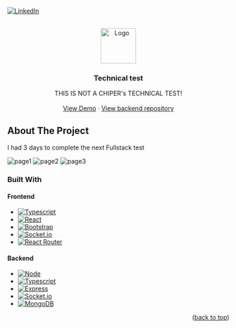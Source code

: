 <!-- Improved compatibility of back to top link: See: https://github.com/othneildrew/Best-README-Template/pull/73 -->
<a name="readme-top"></a>
<!--
*** Thanks for checking out the Best-README-Template. If you have a suggestion
*** that would make this better, please fork the repo and create a pull request
*** or simply open an issue with the tag "enhancement".
*** Don't forget to give the project a star!
*** Thanks again! Now go create something AMAZING! :D
-->



<!-- PROJECT SHIELDS -->
<!--
*** I'm using markdown "reference style" links for readability.
*** Reference links are enclosed in brackets [ ] instead of parentheses ( ).
*** See the bottom of this document for the declaration of the reference variables
*** for contributors-url, forks-url, etc. This is an optional, concise syntax you may use.
*** https://www.markdownguide.org/basic-syntax/#reference-style-links
-->

[![LinkedIn][linkedin-shield]][linkedin-url]

<!-- PROJECT LOGO -->
<br />
<div align="center">
  <a href="https://github.com/othneildrew/Best-README-Template">
    <img src="https://growth.chiper.co/static/media/chiper-logo.b02a6520d32de77f5cfaea94e3f7757b.svg" alt="Logo" width="80" height="80">
  </a>

  <h3 align="center">Technical test</h3>

  <p align="center">
    THIS IS NOT A CHIPER's TECHNICAL TEST!
    <br />
    <br />
    <a href="https://main.d1wz2eh65rj09o.amplifyapp.com/">View Demo</a>
    ·
    <a href="https://github.com/Alejandrocuartas/chiper-test/tree/ts">View backend repository</a>
  </p>
</div>

<!-- ABOUT THE PROJECT -->
## About The Project
I had 3 days to complete the next Fullstack test

![page1](https://res.cloudinary.com/dvpcbukeh/image/upload/v1663001768/github/tech1_yypcqi.png)
![page2](https://res.cloudinary.com/dvpcbukeh/image/upload/v1663001768/github/tech2_baevys.png)
![page3](https://res.cloudinary.com/dvpcbukeh/image/upload/v1663001768/github/tech3_x5hyvn.png)

### Built With

#### Frontend

* [![Typescript][typescript]][typescript-url]
* [![React][React.js]][React-url]
* [![Bootstrap][Bootstrap.com]][Bootstrap-url]
* [![Socket.io][Socket.io]][Socket.io-url]
* [![React Router][react-router]][react-router-url]

#### Backend

* [![Node][Node.js]][node-url]
* [![Typescript][typescript]][typescript-url]
* [![Express][Express.js]][express-url]
* [![Socket.io][Socket.io]][Socket.io-url]
* [![MongoDB][mongo]][mongo-url]

<p align="right">(<a href="#readme-top">back to top</a>)</p>

<!-- MARKDOWN LINKS & IMAGES -->
<!-- https://www.markdownguide.org/basic-syntax/#reference-style-links -->
[linkedin-shield]: https://img.shields.io/badge/-LinkedIn-black.svg?style=for-the-badge&logo=linkedin&colorB=blue
[linkedin-url]: https://www.linkedin.com/in/cuartas
[React.js]: https://img.shields.io/badge/React-20232A?style=for-the-badge&logo=react&logoColor=61DAFB
[React-url]: https://reactjs.org/
[Bootstrap.com]: https://img.shields.io/badge/Bootstrap-563D7C?style=for-the-badge&logo=bootstrap&logoColor=white
[Bootstrap-url]: https://getbootstrap.com
[Socket.io-url]: https://socket.io
[Socket.io]: https://img.shields.io/badge/Socket.io-ffffff?style=for-the-badge&logo=socket.io&logoColor=black
[react-router-url]: https://www.npmjs.com/package/react-router-dom
[react-router]: https://img.shields.io/badge/React_Router-ffffff?style=for-the-badge&logo=react%20router&logoColor=black
[node-url]: https://nodejs.org
[Node.js]: https://img.shields.io/badge/Node.js-7ac822?style=for-the-badge&logo=node.js&logoColor=white
[express-url]: http://expressjs.com
[Express.js]: https://img.shields.io/badge/Express-000000?style=for-the-badge&logo=express&logoColor=white
[typescript-url]: https://www.typescriptlang.org
[typescript]: https://img.shields.io/badge/Typescript-ffffff?style=for-the-badge&logo=typescript&logoColor=blue
[mongo-url]: https://www.mongodb.com
[mongo]: https://img.shields.io/badge/MongoDB-000000?style=for-the-badge&logo=mongodb&logoColor=green
